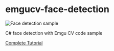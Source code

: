 # emgucv-face-detection

![Face detection sample](https://3.bp.blogspot.com/-XUug8yzvIs0/WH2HyR7DXSI/AAAAAAAACbo/mXhODHU6afsxH2PcQacF3RlfVMJ0iP5fgCLcB/s1600/lena-win.jpg)

C# face detection with Emgu CV code sample

[Complete Tutorial](https://www.junian.net/2014/07/camera-face-detection-in-c-using-emgu.html)
